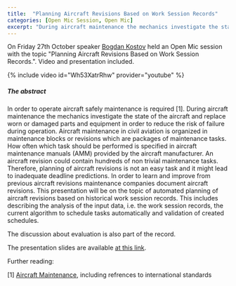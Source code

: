 ```yaml
---
title:  "Planning Aircraft Revisions Based on Work Session Records"
categories: [Open Mic Session, Open Mic]
excerpt: "During aircraft maintenance the mechanics investigate the state of the aircraft and replace worn or damaged parts and equipment in order to reduce the risk of failure during operation. Aircraft maintenance in civil aviation is organized in maintenance blocks or revisions which are packages of maintenance tasks."
---
```


On Friday 27th October speaker [Bogdan Kostov](https://kbss.felk.cvut.cz/web/team#bogdan-kostov) held an Open Mic session with the topic \"Planning Aircraft Revisions Based on Work Session Records.\". Video and presentation included.

{% include video id="Wh53XatrRhw" provider="youtube" %}

##### The abstract

In order to operate aircraft safely maintenance is required [1]. During aircraft maintenance the mechanics investigate the state of the aircraft and replace worn or damaged parts and equipment in order to reduce the risk of failure during operation. Aircraft maintenance in civil aviation is organized in maintenance blocks or revisions which are packages of maintenance tasks. How often which task should be performed is specified in aircraft maintenance manuals (AMM) provided by the aircraft manufacturer. An aircraft revision could contain hundreds of non trivial maintenance tasks. Therefore, planning of aircraft revisions is not an easy task and it might lead to inadequate deadline predictions. In order to learn and improve from previous aircraft revisions maintenance companies document aircraft revisions. This presentation will be on the topic of automated planning of aircraft revisions based on historical work session records. This includes describing the analysis of the input data, i.e. the work session records, the current algorithm to schedule tasks automatically and validation of created schedules.

The discussion about evaluation is also part of the record.

The presentation slides are available [at this link](https://drive.google.com/file/d/1q_vyhzq5nNypsrphdtClED_9TRFb7Oe4/view?usp=sharing).

Further reading:

[1] [Aircraft Maintenance](https://en.wikipedia.org/wiki/Aircraft_maintenance), including refrences to international standards
